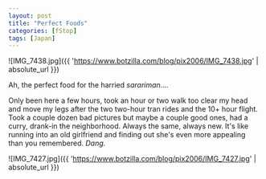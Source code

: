 ```yaml
---
layout: post
title: "Perfect Foods"
categories: [fStop]
tags: [Japan]
---
```



![IMG_7438.jpg]({{ 'https://www.botzilla.com/blog/pix2006/IMG_7438.jpg' | absolute_url }})


Ah, the perfect food for the harried <i>sarariman....</i> 

Only been here a few hours, took an hour or two walk too clear my head and move my legs after the two two-hour tran rides and the 10+ hour flight. Took a couple dozen bad pictures but maybe a couple good ones, had a curry, drank-in the neighborhood. Always the same, always new. It's like running into an old girlfriend and finding out she's even more appealing than you remembered. <i>Dang.</i>



![IMG_7427.jpg]({{ 'https://www.botzilla.com/blog/pix2006/IMG_7427.jpg' | absolute_url }})

